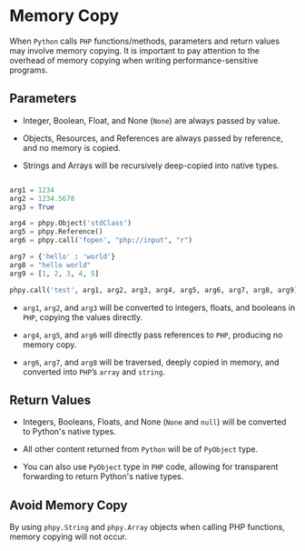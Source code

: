 # Memory Copy

When `Python` calls `PHP` functions/methods, parameters and return values may involve memory copying. It is important to pay attention to the overhead of memory copying when writing performance-sensitive programs.

## Parameters

- Integer, Boolean, Float, and None (`None`) are always passed by value.

- Objects, Resources, and References are always passed by reference, and no memory is copied.
- Strings and Arrays will be recursively deep-copied into native types.

```python 

arg1 = 1234
arg2 = 1234.5678
arg3 = True

arg4 = phpy.Object('stdClass')
arg5 = phpy.Reference()
arg6 = phpy.call('fopen', "php://input", "r")

arg7 = {'hello' : 'world'}
arg8 = "hello world"
arg9 = [1, 2, 3, 4, 5]

phpy.call('test', arg1, arg2, arg3, arg4, arg5, arg6, arg7, arg8, arg9)
```

- `arg1`, `arg2`, and `arg3` will be converted to integers, floats, and booleans in `PHP`, copying the values directly.

- `arg4`, `arg5`, and `arg6` will directly pass references to `PHP`, producing no memory copy.
- `arg6`, `arg7`, and `arg8` will be traversed, deeply copied in memory, and converted into `PHP`’s `array` and `string`.

## Return Values

- Integers, Booleans, Floats, and None (`None` and `null`) will be converted to Python's native types.

- All other content returned from `Python` will be of `PyObject` type.
- You can also use `PyObject` type in `PHP` code, allowing for transparent forwarding to return Python's native types.

## Avoid Memory Copy
By using `phpy.String` and `phpy.Array` objects when calling PHP functions, memory copying will not occur.
